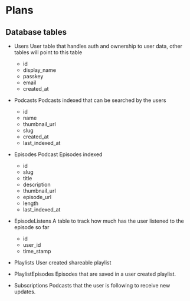 # Plans 

## Database tables

 - Users
    User table that handles auth and ownership to user data, other tables will point to this table
    * id
    * display_name
    * passkey
    * email
    * created_at
 - Podcasts
    Podcasts indexed that can be searched by the users
    * id
    * name
    * thumbnail_url
    * slug
    * created_at
    * last_indexed_at
 - Episodes
    Podcast Episodes indexed
    * id
    * slug
    * title
    * description
    * thumbnail_url
    * episode_url
    * length
    * last_indexed_at
 - EpisodeListens
    A table to track how much has the user listened to the episode so far
    * id
    * user_id
    * time_stamp

 - Playlists
    User created shareable playlist
 - PlaylistEpisodes
    Episodes that are saved in a user created playlist.
 - Subscriptions
    Podcasts that the user is following to receive new updates.
